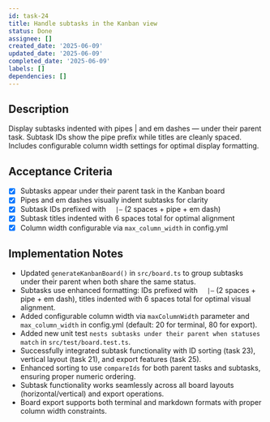 ```yaml
---
id: task-24
title: Handle subtasks in the Kanban view
status: Done
assignee: []
created_date: '2025-06-09'
updated_date: '2025-06-09'
completed_date: '2025-06-09'
labels: []
dependencies: []
---
```


## Description

Display subtasks indented with pipes | and em dashes — under their parent task. Subtask IDs show the pipe prefix while titles are cleanly spaced. Includes configurable column width settings for optimal display formatting.

## Acceptance Criteria

- [x] Subtasks appear under their parent task in the Kanban board
- [x] Pipes and em dashes visually indent subtasks for clarity
- [x] Subtask IDs prefixed with `  |—` (2 spaces + pipe + em dash)
- [x] Subtask titles indented with 6 spaces total for optimal alignment
- [x] Column width configurable via `max_column_width` in config.yml

## Implementation Notes

* Updated `generateKanbanBoard()` in `src/board.ts` to group subtasks under
  their parent when both share the same status.
* Subtasks use enhanced formatting: IDs prefixed with `  |—` (2 spaces + pipe + em dash), 
  titles indented with 6 spaces total for optimal visual alignment.
* Added configurable column width via `maxColumnWidth` parameter and `max_column_width` 
  in config.yml (default: 20 for terminal, 80 for export).
* Added new unit test `nests subtasks under their parent when statuses match`
  in `src/test/board.test.ts`.
* Successfully integrated subtask functionality with ID sorting (task 23), vertical layout (task 21), and export features (task 25).
* Enhanced sorting to use `compareIds` for both parent tasks and subtasks, ensuring proper numeric ordering.
* Subtask functionality works seamlessly across all board layouts (horizontal/vertical) and export operations.
* Board export supports both terminal and markdown formats with proper column width constraints.
